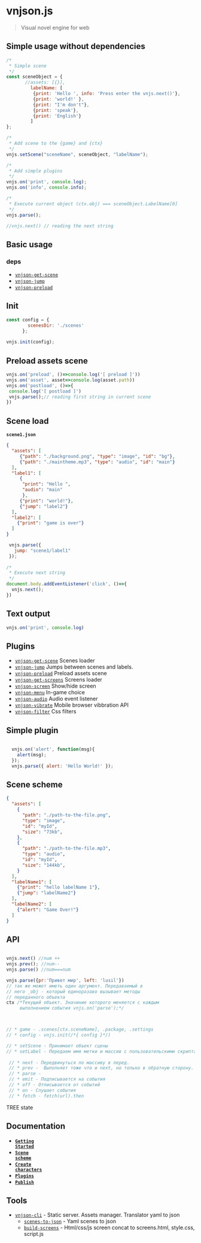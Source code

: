 # vnjson.js
> Visual novel engine for web

## Simple usage without dependencies

```js
/*
 * Simple scene
 */
const sceneObject = {
       //assets: [{}],
         labelName: [
          {print: 'Hello ', info: 'Press enter the vnjs.next()'},
          {print: 'world!' },
          {print: "I'm don't"},
          {print: 'speak'},
          {print: 'English'}
         ]
};

/*
 * Add scene to the {game} and {ctx}
 */
vnjs.setScene("sceneName", sceneObject, "labelName");

/*
 * Add simple plugins
 */
vnjs.on('print', console.log);
vnjs.on('info', console.info);

/*
 * Execute current object (ctx.obj) === sceneObject.LabelName[0]
 */
vnjs.parse();

//vnjs.next() // reading the next string
```
## Basic usage 
### deps
- [`vnjson-get-scene`](https://github.com/vnjson/vnjson-get-scene)
- [`vnjson-jump`](https://github.com/vnjson/vnjson-jump)
- [`vnjson-preload`](https://github.com/vnjson/vnjson-preload)

## Init

```js
const config = {
        scenesDir: './scenes'
      };
      
vnjs.init(config);

```


## Preload assets scene

```js
vnjs.on('preload', ()=>console.log('[ preload ]'))
vnjs.on('asset', asset=>console.log(asset.path))
vnjs.on('postload', ()=>{
 console.log('[ postload ]')
 vnjs.parse();// reading first string in current scene
})
```
## Scene load
__`scene1.json`__

```json
{
  "assets": [
     {"path": "./background.png", "type": "image", "id": "bg"}, 
     {"path": "./maintheme.mp3", "type": "audio", "id": "main"}
  ],
  "label1": [
     {
      "print": "Hello ", 
      "audio": "main"
      },
     {"print": "world!"},
     {"jump": "label2"}
  ],
  "label2": [
    {"print": "game is over"}
  ]
}
```

```js
 vnjs.parse({
   jump: "scene1/label1"
 });
 
/*
 * Execute next string
 */ 
document.body.addEventListener('click', ()=>{
  vnjs.next(); 
}) 
```


## Text output
```js
vnjs.on('print', console.log)


```
## Plugins
- [`vnjson-get-scene`](https://github.com/vnjson/vnjson-get-scene) Scenes loader
- [`vnjson-jump`](https://github.com/vnjson/vnjson-jump) Jumps between scenes and labels. 
- [`vnjson-preload`](https://github.com/vnjson/vnjson-preload) Preload assets scene 
- [`vnjson-get-screens`](https://github.com/vnjson/vnjson-get-screens) Screens loader
- [`vnjson-screen`](https://github.com/vnjson/vnjson-screen) Show/hide screen
- [`vnjson-menu`](https://github.com/vnjson/vnjson-menu) In-game choice
- [`vnjson-audio`](https://github.com/vnjson/vnjson-audio) Audio event listener
- [`vnjson-vibrate`](https://github.com/vnjson/vnjson-vibrate) Mobile browser vibbration API
- [`vnjson-filter`](https://github.com/vnjson/vnjson-filter) Css filters


## Simple plugin

```javascript

  vnjs.on('alert', function(msg){
    alert(msg);
  });
  vnjs.parse({ alert: 'Hello World!' });

```
## Scene scheme
```json
{
  "assets": [
    {
      "path": "./path-to-the-file.png", 
      "type": "image",
      "id": "myId",
      "size": "73kb",
    },
    {
      "path": "./path-to-the-file.mp3", 
      "type": "audio",
      "id": "myId",
      "size": "144kb",
    }
  ],
  "labelName1": [
    {"print": "hello labelName 1"},
    {"jump": "labelName2"}
  ],
  "labelName2": [
    {"alert": "Game Over!"}
  ]
}
```

## API
```javascript

vnjs.next() //num ++
vnjs.prev(); //num--
vnjs.parse() //num===num

vnjs.parse({pr:'Привет мир', left: 'lusil'})
// так же может иметь один аргумент. Передаваемый в
// него _obj - который единоразаво вызывает методы
// переданного объекта
ctx /*Текущий объект. Значиние которого меняется с каждым
     выполнением события vnjs.on('parse');*/



// * game - .scenes[ctx.sceneName], .package, .settings
// * config - vnjs.init(/*{ config }*/)

// * setScene - Принимает объект сцены
// * setLabel - Передаем имя метки и массив с пользовательскими скриптами
 
 // * next - Передвинуться по массиву в перед. 
 // * prev -  Выполняет тоже что и next, но только в обратную сторону.
 // * parse - 
 // * emit - Подписывается на события
 // * off - Отписывается от событий
 // * on - Слушает события
 // * fetch - fetch(url).then

```

TREE state

## Documentation
* <a href="https://github.com/vnjson/vnjson.js/blob/master/docs/Getting-Started.md"><code><b>Getting Started</b></code></a>
* <a href="https://github.com/vnjson/vnjson.js/blob/master/docs/Scene-scheme.md"><code><b>Scene scheme</b></code></a>
* <a href="https://github.com/vnjson/vnjson.js/blob/master/docs/Create-characters.md"><code><b>Create characters</b></code></a>
* <a href="https://github.com/vnjson/vnjson.js/blob/master/docs/Plugins.md"><code><b>Plugins</b></code></a>
* <a href="https://github.com/vnjson/vnjson.js/blob/master/docs/Publish.md"><code><b>Publish</b></code></a>


## Tools
- [`vnjson-cli`](https://github.com/vnjson/vnjson-cli) -  Static server. Assets manager. Translator yaml to json
  - [`scenes-to-json`](https://github.com/vnjson/scenes-to-json) - Yaml scenes to json
  - [`build-screens`](https://github.com/vnjson/build-screens) - Html/css/js screen concat to screens.html, style.css, script.js


